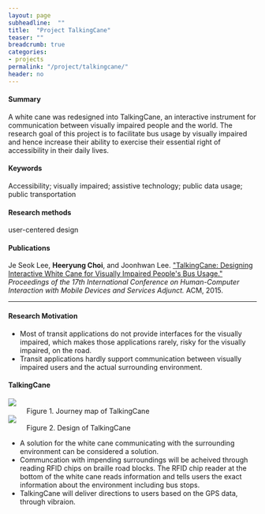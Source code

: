 ```yaml
---
layout: page
subheadline:  ""
title:  "Project TalkingCane"
teaser: ""
breadcrumb: true
categories:
- projects
permalink: "/project/talkingcane/"
header: no
---
```


<h4> Summary </h4>
A white cane was redesigned into TalkingCane, an interactive instrument for communication between visually impaired people and the world. The research goal of this project is to facilitate bus usage by visually impaired and hence increase their ability to exercise their essential right of accessibility in their daily lives.

<h4> Keywords </h4>
Accessibility; visually impaired; assistive technology; public data usage; public transportation

<h4> Research methods </h4>
user-centered design

<h4> Publications </h4>
Je Seok Lee, <strong>Heeryung Choi</strong>, and Joonhwan Lee. <a href = "http://dl.acm.org/citation.cfm?id=2793686">"TalkingCane: Designing Interactive White Cane for Visually Impaired People's Bus Usage." </a> <em>Proceedings of the 17th International Conference on Human-Computer Interaction with Mobile Devices and Services Adjunct.</em> ACM, 2015.


<hr>


<h4> Research Motivation </h4>
<ul>
    <li> Most of transit applications do not provide interfaces for the visually impaired, which makes those applications rarely, risky for the visually impaired, on the road.
    </li>
<li> Transit applications hardly support communication between visually impaired users and the actual surrounding environment.
    </li> 
</ul>

<h4> TalkingCane </h4>
<div class = "row">
    <div class="medium-8 columns">
        <img src = "http://heeryung.github.com/images/mobilehci-302x182.png">
        <br> Figure 1. Journey map of TalkingCane
    </div>
    <div class="medium-4 columns">
        <img src = "http://heeryung.github.com/images/talking_cane.jpg">
        <br> Figure 2. Design of TalkingCane
    </div>
</div>
<ul>
    <li> A solution for the white cane communicating with the surrounding environment can be considered a solution.
    </li>
    <li> Communcation with impending surroundings will be acheived through reading RFID chips on braille road blocks. The RFID chip reader at the bottom of the white cane reads information and tells users the exact information about the environment including bus stops. 
    </li>
    <li> TalkingCane will deliver directions to users based on the GPS data, through vibraion. 
    </li>
</ul>



